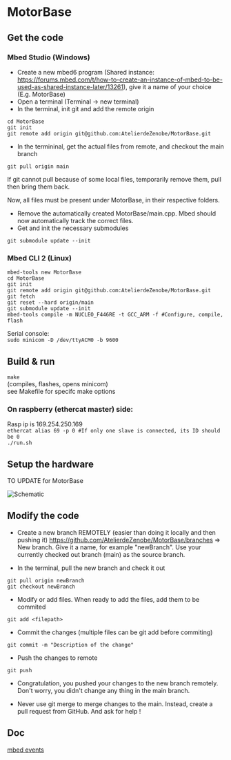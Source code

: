 # MotorBase

## Get the code

### Mbed Studio (Windows)
- Create a new mbed6 program (Shared instance: https://forums.mbed.com/t/how-to-create-an-instance-of-mbed-to-be-used-as-shared-instance-later/13261), give it a name of your choice (E.g. MotorBase)
- Open a terminal (Terminal -> new terminal)  
- In the terminal, init git and add the remote origin
```
cd MotorBase
git init
git remote add origin git@github.com:AtelierdeZenobe/MotorBase.git
```
- In the termininal, get the actual files from remote, and checkout the main branch
```
git pull origin main
```
If git cannot pull because of some local files, temporarily remove them, pull then bring them back.  

Now, all files must be present under MotorBase, in their respective folders.
- Remove the automatically created MotorBase/main.cpp. Mbed should now automatically track the correct files. 
- Get and init the necessary submodules
```
git submodule update --init
```
### Mbed CLI 2 (Linux)
```
mbed-tools new MotorBase
cd MotorBase
git init
git remote add origin git@github.com:AtelierdeZenobe/MotorBase.git
git fetch
git reset --hard origin/main
git submodule update --init
mbed-tools compile -m NUCLEO_F446RE -t GCC_ARM -f #Configure, compile, flash
```

Serial console:  
`sudo minicom -D /dev/ttyACM0 -b 9600`

## Build & run

`make`  
(compiles, flashes, opens minicom)  
see Makefile for specifc make options  

### On raspberry (ethercat master) side:
Rasp ip is 169.254.250.169  
`ethercat alias 69 -p 0 #If only one slave is connected, its ID should be 0`  
`./run.sh`

## Setup the hardware

TO UPDATE for MotorBase

![Schematic](./images/Servo42C_uart.png)

## Modify the code

- Create a new branch REMOTELY (easier than doing it locally and then pushing it)
https://github.com/AtelierdeZenobe/MotorBase/branches => New branch.
Give it a name, for example "newBranch". Use your currently checked out branch (main) as the source branch.

- In the terminal, pull the new branch and check it out
```
git pull origin newBranch
git checkout newBranch
```

- Modify or add files. When ready to add the files, add them to be commited
```
git add <filepath>
```

- Commit the changes (multiple files can be git add before commiting)
```
git commit -m "Description of the change"
``` 

- Push the changes to remote
```
git push
```

- Congratulation, you pushed your changes to the new branch remotely. Don't worry, you didn't change any thing in the main branch.

- Never use git merge to merge changes to the main. Instead, create a pull request from GitHub. And ask for help !

## Doc
[mbed events](https://os.mbed.com/blog/entry/Simplify-your-code-with-mbed-events/)

